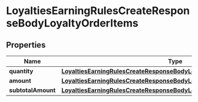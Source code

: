 

# LoyaltiesEarningRulesCreateResponseBodyLoyaltyOrderItems


## Properties

| Name | Type | Description |
|------------ | ------------- | ------------- |
|**quantity** | [**LoyaltiesEarningRulesCreateResponseBodyLoyaltyOrderItemsQuantity**](LoyaltiesEarningRulesCreateResponseBodyLoyaltyOrderItemsQuantity.md) |  |
|**amount** | [**LoyaltiesEarningRulesCreateResponseBodyLoyaltyOrderItemsAmount**](LoyaltiesEarningRulesCreateResponseBodyLoyaltyOrderItemsAmount.md) |  |
|**subtotalAmount** | [**LoyaltiesEarningRulesCreateResponseBodyLoyaltyOrderItemsSubtotalAmount**](LoyaltiesEarningRulesCreateResponseBodyLoyaltyOrderItemsSubtotalAmount.md) |  |



